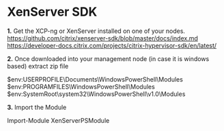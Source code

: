 # XenServer SDK

**1.** Get the XCP-ng or XenServer installed on one of your nodes.<br>
https://github.com/citrix/xenserver-sdk/blob/master/docs/index.md<br>
https://developer-docs.citrix.com/projects/citrix-hypervisor-sdk/en/latest/<br>

**2.** Once downloaded into your management node (in case it is windows based) extract zip file<br>

  $env:USERPROFILE\Documents\WindowsPowerShell\Modules<br>
  $env:PROGRAMFILES\WindowsPowerShell\Modules<br>
  $env:SystemRoot\system32\WindowsPowerShell\v1.0\Modules<br>

**3.** Import the Module

  Import-Module XenServerPSModule
